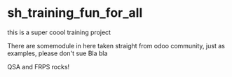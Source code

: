 # sh_training_fun_for_all
this is a super coool training project 

There are somemodule in here taken straight from odoo community, just as examples, please don't sue 
Bla bla 


QSA and FRPS rocks! 
